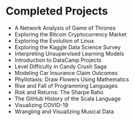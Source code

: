 
# Completed Projects

- A Network Analysis of Game of Thrones
- Exploring the Bitcoin Cryptocurrency Market
- Exploring the Evolution of Linux
- Exploring the Kaggle Data Science Survey
- Interpreting Unsupervised Learning Models
- Introduction to DataCamp Projects
- Level Difficulty in Candy Crush Saga
- Modeling Car Insurance Claim Outcomes
- Phyllotaxis: Draw Flowers Using Mathematics
- Rise and Fall of Programming Languages
- Risk and Returns: The Sharpe Ratio
- The GitHub History of the Scala Language
- Visualizing COVID-19
- Wrangling and Visualizing Musical Data
